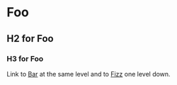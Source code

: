 # Foo

## H2 for Foo

### H3 for Foo

Link to [Bar](bar.md) at the same level and to [Fizz](baz/fizz.md) one level down.
